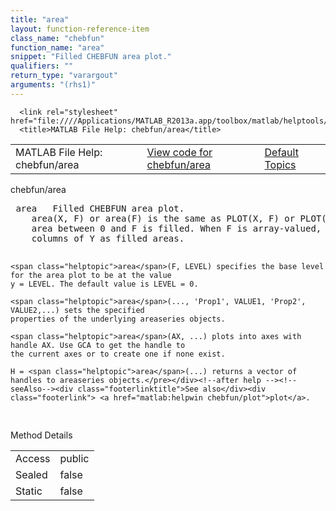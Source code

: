 ```yaml
---
title: "area"
layout: function-reference-item
class_name: "chebfun"
function_name: "area"
snippet: "Filled CHEBFUN area plot."
qualifiers: ""
return_type: "varargout"
arguments: "(rhs1)"
---
```


<html>
   <head>
      <meta http-equiv="Content-Type" content="text/html; charset=utf-8">
   
      <link rel="stylesheet" href="file:////Applications/MATLAB_R2013a.app/toolbox/matlab/helptools/private/helpwin.css">
      <title>MATLAB File Help: chebfun/area</title>
   </head>
   <body>
      <!--Single-page help-->
      <table border="0" cellspacing="0" width="100%">
         <tr class="subheader">
            <td class="headertitle">MATLAB File Help: chebfun/area</td>
            <td class="subheader-left"><a href="matlab:edit chebfun/area">View code for chebfun/area</a></td>
            <td class="subheader-right"><a href="matlab:helpwin">Default Topics</a></td>
         </tr>
      </table>
      <div class="title">chebfun/area</div>
      <div class="helptext"><pre><!--helptext --> <span class="helptopic">area</span>   Filled CHEBFUN area plot.
    <span class="helptopic">area</span>(X, F) or <span class="helptopic">area</span>(F) is the same as PLOT(X, F) or PLOT(F) except that the
    area between 0 and F is filled. When F is array-valued, <span class="helptopic">area</span>(F) plots the
    columns of Y as filled areas.
 
    <span class="helptopic">area</span>(F, LEVEL) specifies the base level for the area plot to be at the value
    y = LEVEL. The default value is LEVEL = 0.
 
    <span class="helptopic">area</span>(..., 'Prop1', VALUE1, 'Prop2', VALUE2,...) sets the specified
    properties of the underlying areaseries objects.
  
    <span class="helptopic">area</span>(AX, ...) plots into axes with handle AX. Use GCA to get the handle to
    the current axes or to create one if none exist.
  
    H = <span class="helptopic">area</span>(...) returns a vector of handles to areaseries objects.</pre></div><!--after help --><!--seeAlso--><div class="footerlinktitle">See also</div><div class="footerlink"> <a href="matlab:helpwin chebfun/plot">plot</a>.
</div>
      <!--Method-->
      <div class="sectiontitle">Method Details</div>
      <table class="class-details">
         <tr>
            <td class="class-detail-label">Access</td>
            <td>public</td>
         </tr>
         <tr>
            <td class="class-detail-label">Sealed</td>
            <td>false</td>
         </tr>
         <tr>
            <td class="class-detail-label">Static</td>
            <td>false</td>
         </tr>
      </table>
   </body>
</html>
